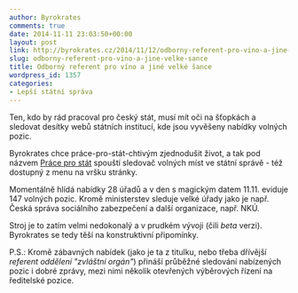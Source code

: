 ```yaml
---
author: Byrokrates
comments: true
date: 2014-11-11 23:03:50+00:00
layout: post
link: http://byrokrates.cz/2014/11/12/odborny-referent-pro-vino-a-jine-velke-sance/
slug: odborny-referent-pro-vino-a-jine-velke-sance
title: Odborný referent pro víno a jiné velké šance
wordpress_id: 1357
categories:
- Lepší státní správa
---
```


Ten, kdo by rád pracoval pro český stát, musí mít oči na šťopkách a sledovat desítky webů státních institucí, kde jsou vyvěšeny nabídky volných pozic.

Byrokrates chce práce-pro-stát-chtivým zjednodušit život, a tak pod názvem [Práce pro stát](/praceprostat) spouští sledovač volných míst ve státní správě - též dostupný z menu na vršku stránky.

Momentálně hlídá nabídky 28 úřadů a v den s magickým datem 11.11. eviduje 147 volných pozic. Kromě ministerstev sleduje velké úřady jako je např. Česká správa sociálního zabezpečení a další organizace, např. NKÚ.

Stroj je to zatím velmi nedokonalý a v prudkém vývoji (čili _beta_ verzi). Byrokrates se tedy těší na konstruktivní připomínky.

P.S.: Kromě zábavných nabídek (jako je ta z titulku, nebo třeba dřívější _referent oddělení "zvláštní orgán"_) přináší průběžné sledování nabízených pozic i dobré zprávy, mezi nimi několik otevřených výběrových řízení na ředitelské pozice.
